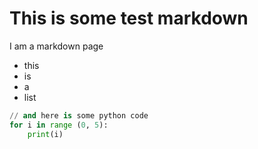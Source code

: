 # This is some test markdown

I am a markdown page

- this
- is
- a 
- list

```py
// and here is some python code
for i in range (0, 5):
    print(i)
```

